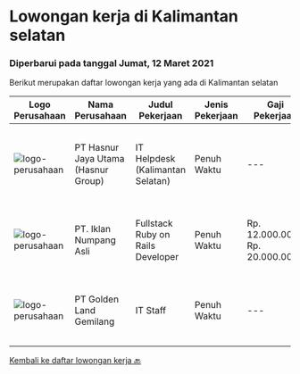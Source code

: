 
  # Lowongan kerja di Kalimantan selatan

  ### Diperbarui pada tanggal Jumat, 12 Maret 2021

  Berikut merupakan daftar lowongan kerja yang ada di Kalimantan selatan

  |Logo Perusahaan | Nama Perusahaan | Judul Pekerjaan | Jenis Pekerjaan | Gaji Pekerjaan | Lokasi | Deskripsi | Tanggal diunggah | Pranala |
  | -------------- | --------------- | --------------- | --------- | --------- | -------------- | ------- | ----------- | ----------- |
  |![logo-perusahaan](https://image-service-cdn.seek.com.au/4a55a03ce646b809a88d72b028fca2efebe2f51c/ee4dce1061f3f616224767ad58cb2fc751b8d2dc)|PT Hasnur Jaya Utama (Hasnur Group)|IT Helpdesk (Kalimantan Selatan)|Penuh Waktu|---|Banjarbaru|Age between 25 - 28, preferably woman Candidate must possess at least a Bachelor's Degree, Engineering (Computer/Telecommunication) or equivalent At...|Selasa, 02 Maret 2021|https://www.jobstreet.co.id/id/job/it-helpdesk-kalimantan-selatan-3471275?token=0~276328d6-829e-4fed-b8f9-e8cbe4241fdd&sectionRank=1&jobId=jobstreet-id-job-3471275|
|![logo-perusahaan](https://image-service-cdn.seek.com.au/b5a0cc0b3ae5af396da169f9b40bf770263eec5e/ee4dce1061f3f616224767ad58cb2fc751b8d2dc)|PT. Iklan Numpang Asli|Fullstack Ruby on Rails Developer|Penuh Waktu|Rp. 12.000.000-Rp. 20.000.000|Kalimantan Selatan|This job is for Remote WFH Team We are a startup that is currently building services in the Fast Moving Consumer Goods world. Our teams work remotely...|Sabtu, 27 Februari 2021|https://www.jobstreet.co.id/id/job/fullstack-ruby-on-rails-developer-3457097?token=0~276328d6-829e-4fed-b8f9-e8cbe4241fdd&sectionRank=2&jobId=jobstreet-id-job-3457097|
|![logo-perusahaan](https://image-service-cdn.seek.com.au/8b89ad9573c05d87c54aefbabf3ee4ae6a60c12c/ee4dce1061f3f616224767ad58cb2fc751b8d2dc)|PT Golden Land Gemilang|IT Staff|Penuh Waktu|---|Kalimantan Selatan|Job Description : Maintenance Company ICT Infrastructure (Servers, Laptops, Desktops, Applications, Networking Equipment and others.) Manage day to...|Sabtu, 13 Februari 2021|https://www.jobstreet.co.id/id/job/it-staff-3457236?token=0~276328d6-829e-4fed-b8f9-e8cbe4241fdd&sectionRank=3&jobId=jobstreet-id-job-3457236|


  [Kembali ke daftar lowongan kerja 🔙](../README.md#daftar-lowongan-kerja)
  